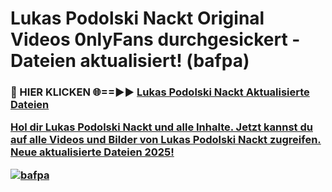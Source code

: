 # Lukas Podolski Nackt Original Videos 0nlyFans durchgesickert - Dateien aktualisiert! (bafpa)

<h3>🔴 HIER KLICKEN 🌐==►► <a href="https://tinyurl.com/h6vf6nb8" rel="nofollow">Lukas Podolski Nackt Aktualisierte Dateien

Hol dir Lukas Podolski Nackt und alle Inhalte. Jetzt kannst du auf alle Videos und Bilder von Lukas Podolski Nackt zugreifen. Neue aktualisierte Dateien 2025!

[![bafpa](https://i.imgur.com/sD4kR3V.gif)](https://tinyurl.com/h6vf6nb8)
